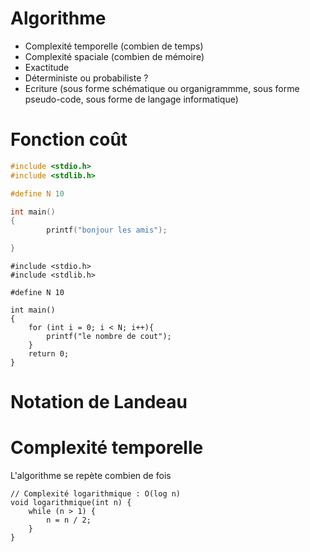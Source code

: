 # Algorithme 
* Complexité temporelle (combien de temps)
* Complexité spaciale (combien de mémoire)
* Exactitude
* Déterministe ou probabiliste ?
* Ecriture (sous forme schématique ou organigrammme, sous forme pseudo-code, sous forme de langage informatique)

# Fonction  coût 
``` C
#include <stdio.h>
#include <stdlib.h>

#define N 10

int main()
{
        printf("bonjour les amis");

}
```

```
#include <stdio.h>
#include <stdlib.h>

#define N 10

int main()
{
    for (int i = 0; i < N; i++){
        printf("le nombre de cout");
    }
    return 0;
}
```


# Notation de Landeau


# Complexité temporelle
L'algorithme se repète combien de fois
```
// Complexité logarithmique : O(log n)
void logarithmique(int n) {
    while (n > 1) {
        n = n / 2;
    }
}
```
